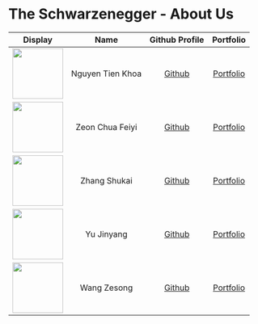 # The Schwarzenegger - About Us

Display | Name | Github Profile | Portfolio 
--------|:----:|:--------------:|:---------:
<img src="https://i.imgur.com/W2LwmOA.png" width="100" height="100"> | Nguyen Tien Khoa | [Github](https://github.com/tienkhoa16) | [Portfolio](team/tienkhoa16.md)
<img src="https://i.imgur.com/3pna8mw.png" width="100" height="100"> | Zeon Chua Feiyi | [Github](https://github.com/CFZeon) | [Portfolio](team/cfzeon.md)
<img src="https://avatars0.githubusercontent.com/u/57080256?s=400&u=677af6062d8d0cdeae80ee9f00b50aa01e2c4b84&v=4" width="100" height="100"> | Zhang Shukai | [Github](https://github.com/zsk612) | [Portfolio](team/zsk612.md)
<img src="https://i.imgur.com/1mhi7tF.jpeg" width="100" height="100"> | Yu Jinyang| [Github](https://github.com/yujinyang1998) | [Portfolio](team/yujinyang1998.md)
<img src="https://avatars1.githubusercontent.com/u/53573749?s=400&u=624be60ee5061b89cabc5c04b54795fdd4956a72&v=4" width="100" height="100"> | Wang Zesong | [Github](https://github.com/wgzesg) | [Portfolio](wgzesg.md)
